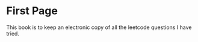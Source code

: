 # First Page

This book is to keep an electronic copy of all the leetcode questions I have tried. 

